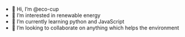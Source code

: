 - 👋 Hi, I’m @eco-cup
- 👀 I’m interested in renewable energy
- 🌱 I’m currently learning python and JavaScript
- 💞️ I’m looking to collaborate on anything which helps the environment

<!---
eco-cup/eco-cup is a ✨ special ✨ repository because its `README.md` (this file) appears on your GitHub profile.
You can click the Preview link to take a look at your changes.
--->
